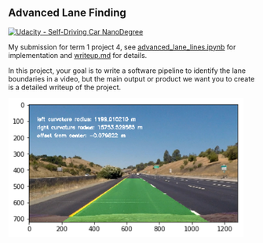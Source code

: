 ## Advanced Lane Finding
[![Udacity - Self-Driving Car NanoDegree](https://s3.amazonaws.com/udacity-sdc/github/shield-carnd.svg)](http://www.udacity.com/drive)


My submission for term 1 project 4, see [advanced_lane_lines.ipynb](./advanced_lane_lines.ipynb) for implementation and [writeup.md](./writeup.md) for details.

In this project, your goal is to write a software pipeline to identify the lane boundaries in a video, but the main output or product we want you to create is a detailed writeup of the project.

<img src="./writeup_images/projectlane.png" width="480" alt="Combined Image" />

